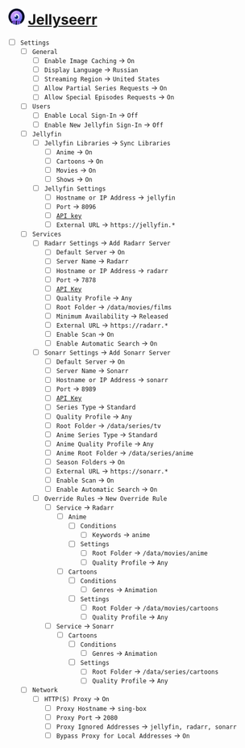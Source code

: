 # <img src="https://raw.githubusercontent.com/Victor-Y-Fadeev/synology-jellyfin/refs/heads/master/icons/jellyseerr.svg" width="32"/> [Jellyseerr](http://localhost:5055/)

- [ ] `Settings`
  - [ ] `General`
    - [ ] `Enable Image Caching` -> `On`
    - [ ] `Display Language` -> `Russian`
    - [ ] `Streaming Region` -> `United States`
    - [ ] `Allow Partial Series Requests` -> `On`
    - [ ] `Allow Special Episodes Requests` -> `On`
  - [ ] `Users`
    - [ ] `Enable Local Sign-In` -> `Off`
    - [ ] `Enable New Jellyfin Sign-In` -> `Off`
  - [ ] `Jellyfin`
    - [ ] `Jellyfin Libraries` -> `Sync Libraries`
      - [ ] `Anime` -> `On`
      - [ ] `Cartoons` -> `On`
      - [ ] `Movies` -> `On`
      - [ ] `Shows` -> `On`
    - [ ] `Jellyfin Settings`
      - [ ] `Hostname or IP Address` -> `jellyfin`
      - [ ] `Port` -> `8096`
      - [ ] [`API key`](http://localhost:8096/web/#/dashboard/keys)
      - [ ] `External URL` -> `https://jellyfin.*`
  - [ ] `Services`
    - [ ] `Radarr Settings` -> `Add Radarr Server`
      - [ ] `Default Server` -> `On`
      - [ ] `Server Name` -> `Radarr`
      - [ ] `Hostname or IP Address` -> `radarr`
      - [ ] `Port` -> `7878`
      - [ ] [`API Key`](http://localhost:7878/settings/general)
      - [ ] `Quality Profile` -> `Any`
      - [ ] `Root Folder` -> `/data/movies/films`
      - [ ] `Minimum Availability` -> `Released`
      - [ ] `External URL` -> `https://radarr.*`
      - [ ] `Enable Scan` -> `On`
      - [ ] `Enable Automatic Search` -> `On`
    - [ ] `Sonarr Settings` -> `Add Sonarr Server`
      - [ ] `Default Server` -> `On`
      - [ ] `Server Name` -> `Sonarr`
      - [ ] `Hostname or IP Address` -> `sonarr`
      - [ ] `Port` -> `8989`
      - [ ] [`API Key`](http://localhost:8989/settings/general)
      - [ ] `Series Type` -> `Standard`
      - [ ] `Quality Profile` -> `Any`
      - [ ] `Root Folder` -> `/data/series/tv`
      - [ ] `Anime Series Type` -> `Standard`
      - [ ] `Anime Quality Profile` -> `Any`
      - [ ] `Anime Root Folder` -> `/data/series/anime`
      - [ ] `Season Folders` -> `On`
      - [ ] `External URL` -> `https://sonarr.*`
      - [ ] `Enable Scan` -> `On`
      - [ ] `Enable Automatic Search` -> `On`
    - [ ] `Override Rules` -> `New Override Rule`
      - [ ] `Service` -> `Radarr`
        - [ ] `Anime`
          - [ ] `Conditions`
            - [ ] `Keywords` -> `anime`
          - [ ] `Settings`
            - [ ] `Root Folder` -> `/data/movies/anime`
            - [ ] `Quality Profile` -> `Any`
        - [ ] `Cartoons`
          - [ ] `Conditions`
            - [ ] `Genres` -> `Animation`
          - [ ] `Settings`
            - [ ] `Root Folder` -> `/data/movies/cartoons`
            - [ ] `Quality Profile` -> `Any`
      - [ ] `Service` -> `Sonarr`
        - [ ] `Cartoons`
          - [ ] `Conditions`
            - [ ] `Genres` -> `Animation`
          - [ ] `Settings`
            - [ ] `Root Folder` -> `/data/series/cartoons`
            - [ ] `Quality Profile` -> `Any`
  - [ ] `Network`
    - [ ] `HTTP(S) Proxy` -> `On`
      - [ ] `Proxy Hostname` -> `sing-box`
      - [ ] `Proxy Port` -> `2080`
      - [ ] `Proxy Ignored Addresses` -> `jellyfin, radarr, sonarr`
      - [ ] `Bypass Proxy for Local Addresses` -> `On`
